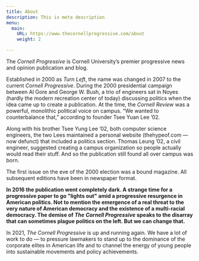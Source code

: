 ```yaml
---
title: About
description: This is meta description
menu:
  main:
    URL: https://www.thecornellprogressive.com/about
    weight: 2

---
```

The _Cornell Progressive_ is Cornell University’s premier progressive news and opinion publication and blog.

Established in 2000 as _Turn Left_, the name was changed in 2007 to the current _Cornell Progressive_. During the 2000 presidential campaign between Al Gore and George W. Bush, a trio of engineers sat in Noyes (hardly the modern recreation center of today) discussing politics when the idea came up to create a publication. At the time, the _Cornell Review_ was a powerful, monolithic political voice on campus. “We wanted to counterbalance that,” according to founder Tsee Yuan Lee ’02.

Along with his brother Tsee Yung Lee ’02, both computer science engineers, the two Lees maintained a personal website (thehypeof.com — now defunct) that included a politics section. Thomas Leung ’02, a civil engineer, suggested creating a campus organization so people actually would read their stuff. And so the publication still found all over campus was born.

The first issue on the eve of the 2000 election was a bound magazine. All subsequent editions have been in newspaper format.

**In 2016 the publication went completely dark. A strange time for a progressive paper to go "lights out" amid a progressive resurgence in American politics. Not to mention the emergence of a real threat to the very nature of American democracy and the existence of a multi-racial democracy. The demise of _The Cornell Progressive_ speaks to the disarray that can sometimes plague politics on the left. But we can change that.**

In 2021, _The Cornell Progressive_ is up and running again. We have a lot of work to do — to pressure lawmakers to stand up to the dominance of the corporate elites in American life and to channel the energy of young people into sustainable movements and policy achievements.
